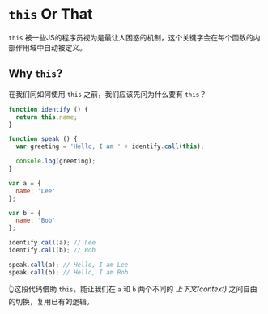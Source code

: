 # `this` Or That
`this` 被一些JS的程序员视为是最让人困惑的机制，这个关键字会在每个函数的内部作用域中自动被定义。

## Why `this`?
在我们问如何使用 `this` 之前，我们应该先问为什么要有 `this`？

```js
function identify () {
  return this.name;
}

function speak () {
  var greeting = 'Hello, I am ' + identify.call(this);

  console.log(greeting);
}

var a = {
  name: 'Lee'
};

var b = {
  name: 'Bob'
};

identify.call(a); // Lee
identify.call(b); // Bob

speak.call(a); // Hello, I am Lee
speak.call(b); // Hello, I am Bob
```

👆这段代码借助 `this`，能让我们在 `a` 和 `b` 两个不同的 *上下文(context)* 之间自由的切换，复用已有的逻辑。

